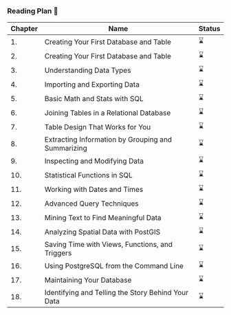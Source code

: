 ### Reading Plan 📘

| Chapter | Name                                               | Status |
|---------|----------------------------------------------------|--------|
| 1.      | Creating Your First Database and Table             | ⌛️     |
| 2.      | Creating Your First Database and Table             | ⌛️     |
| 3.      | Understanding Data Types                           | ⌛️     |
| 4.      | Importing and Exporting Data                       | ⌛️     |
| 5.      | Basic Math and Stats with SQL                      | ⌛️     |
| 6.      | Joining Tables in a Relational Database            | ⌛️     |
| 7.      | Table Design That Works for You                    | ⌛️     |
| 8.      | Extracting Information by Grouping and Summarizing | ⌛️     |
| 9.      | Inspecting and Modifying Data                      | ⌛️     |
| 10.     | Statistical Functions in SQL                       | ⌛️     |
| 11.     | Working with Dates and Times                       | ⌛️     |
| 12.     | Advanced Query Techniques                          | ⌛️     |
| 13.     | Mining Text to Find Meaningful Data                | ⌛️     |
| 14.     | Analyzing Spatial Data with PostGIS                | ⌛️     |
| 15.     | Saving Time with Views, Functions, and Triggers    | ⌛️     |
| 16.     | Using PostgreSQL from the Command Line             | ⌛️     |
| 17.     | Maintaining Your Database                          | ⌛️     |
| 18.     | Identifying and Telling the Story Behind Your Data | ⌛️     |